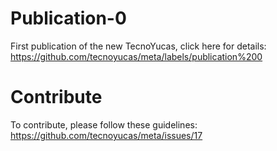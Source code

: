 # Publication-0
First publication of the new TecnoYucas, click here for details: https://github.com/tecnoyucas/meta/labels/publication%200

# Contribute
To contribute, please follow these guidelines: https://github.com/tecnoyucas/meta/issues/17
